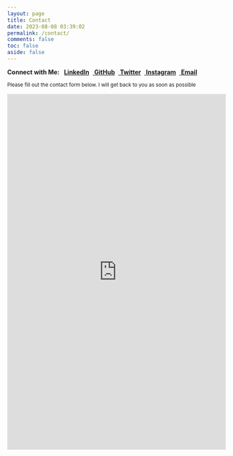 ```yaml
---
layout: page
title: Contact
date: 2023-08-08 03:39:02
permalink: /contact/
comments: false
toc: false
aside: false
---
```



<b>Connect with Me: &nbsp;</b> <a href="https://www.linkedin.com/in/SamirPaul"><i class="fab fa-linkedin"></i> <b>LinkedIn</b></a>&nbsp;&nbsp;<a href="https://github.com/SamirPaulb"><i class="fab fa-github"></i> <b>GitHub</b></a>&nbsp;&nbsp;<a href="https://twitter.com/SamirPaulb"><i class="fa-brands fa-x-twitter"></i> <b>Twitter</b></a>&nbsp;&nbsp;<a href="https://instagram.com/SamirPaulb"><i class="fab fa-instagram"></i> <b>Instagram</b></a>&nbsp;&nbsp;<a href="mailto:fktjagtmn@mozmail.com"><i class="fa fa-envelope"></i> <b>Email</b></a>


<sub>Please fill out the contact form below. I will get back to you as soon as possible</sub>

<iframe loading="lazy" src="https://docs.google.com/forms/d/e/1FAIpQLSfGcMMU8znqdQIasXOZp0huyxZ9Y5x0YoSr2BQY0AACS_dXKg/viewform?embedded=true"
			title="Contact form"
			frameborder="0"
			marginheight="0"
			marginwidth="0"
			width="100%"
			height="820px"
			scrolling="no">
  			Loading…
</iframe>
	
